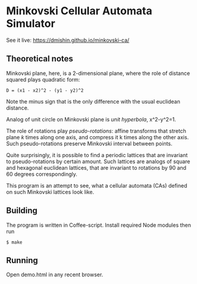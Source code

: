Minkovski Cellular Automata Simulator
=====================================
See it live: https://dmishin.github.io/minkovski-ca/

Theoretical notes
-----------------

Minkovski plane, here, is a 2-dimensional plane, where the role of distance squared plays quadratic form:

    D = (x1 - x2)^2 - (y1 - y2)^2

Note the minus sign that is the only difference with the usual euclidean distance.


Analog of unit circle on Minkovski plane is *unit hyperbola*, x^2-y^2=1.

The role of rotations play *pseudo-rotations*: affine transforms that stretch plane *k* times along one axis, and compress it k times along the other axis. Such pseudo-rotations preserve Minkovski interval between points.

Quite surprisingly, it is possible to find a periodic lattices that are invariant to pseudo-rotations by certain amount. Such lattices are analogs of square and hexagonal euclidean lattices, that are invariant to rotations by 90 and 60 degrees correspondingly.

This program is an attempt to see, what a cellular automata (CAs) defined on such Minkovski lattices look like.


Building
--------

The program is written in Coffee-script.
Install required Node modules then run

    $ make

Running
-------

Open demo.html in any recent browser.
